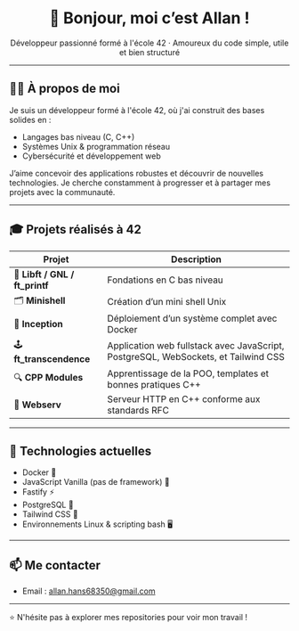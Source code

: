 <h1 align="center">👋 Bonjour, moi c’est Allan !</h1>
<p align="center">
  Développeur passionné formé à l'école 42 · Amoureux du code simple, utile et bien structuré
</p>

---

## 🧑‍💻 À propos de moi

Je suis un développeur formé à l'école 42, où j'ai construit des bases solides en :

- Langages bas niveau (C, C++)
- Systèmes Unix & programmation réseau
- Cybersécurité et développement web

J’aime concevoir des applications robustes et découvrir de nouvelles technologies. Je cherche constamment à progresser et à partager mes projets avec la communauté.

---

## 🎓 Projets réalisés à 42

| Projet | Description |
|--------|-------------|
| 🧠 **Libft / GNL / ft_printf** | Fondations en C bas niveau |
| 🗂️ **Minishell** | Création d’un mini shell Unix |
| 🐳 **Inception** | Déploiement d’un système complet avec Docker |
| 🕹️ **ft_transcendence** | Application web fullstack avec JavaScript, PostgreSQL, WebSockets, et Tailwind CSS |
| 🔍 **CPP Modules** | Apprentissage de la POO, templates et bonnes pratiques C++ |
| 🔐 **Webserv** | Serveur HTTP en C++ conforme aux standards RFC |

---

## 🚀 Technologies actuelles

- Docker 🐋
- JavaScript Vanilla (pas de framework) 🧬
- Fastify ⚡
- PostgreSQL 🐘
- Tailwind CSS 🎨
- Environnements Linux & scripting bash 🖥️

---

## 📫 Me contacter
- Email : [allan.hans68350@gmail.com](mailto:allan.hans68350@gmail.com)

---

⭐️ N'hésite pas à explorer mes repositories pour voir mon travail !
